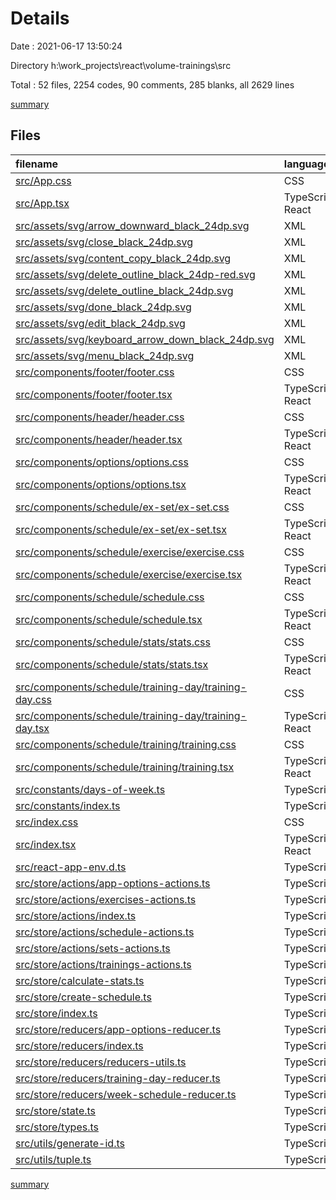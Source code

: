 # Details

Date : 2021-06-17 13:50:24

Directory h:\work\_projects\react\volume-trainings\src

Total : 52 files,  2254 codes, 90 comments, 285 blanks, all 2629 lines

[summary](results.md)

## Files
| filename | language | code | comment | blank | total |
| :--- | :--- | ---: | ---: | ---: | ---: |
| [src/App.css](/src/App.css) | CSS | 13 | 0 | 0 | 13 |
| [src/App.tsx](/src/App.tsx) | TypeScript React | 53 | 4 | 20 | 77 |
| [src/assets/svg/arrow_downward_black_24dp.svg](/src/assets/svg/arrow_downward_black_24dp.svg) | XML | 1 | 0 | 0 | 1 |
| [src/assets/svg/close_black_24dp.svg](/src/assets/svg/close_black_24dp.svg) | XML | 1 | 0 | 0 | 1 |
| [src/assets/svg/content_copy_black_24dp.svg](/src/assets/svg/content_copy_black_24dp.svg) | XML | 1 | 0 | 0 | 1 |
| [src/assets/svg/delete_outline_black_24dp-red.svg](/src/assets/svg/delete_outline_black_24dp-red.svg) | XML | 1 | 0 | 0 | 1 |
| [src/assets/svg/delete_outline_black_24dp.svg](/src/assets/svg/delete_outline_black_24dp.svg) | XML | 1 | 0 | 0 | 1 |
| [src/assets/svg/done_black_24dp.svg](/src/assets/svg/done_black_24dp.svg) | XML | 1 | 0 | 0 | 1 |
| [src/assets/svg/edit_black_24dp.svg](/src/assets/svg/edit_black_24dp.svg) | XML | 1 | 0 | 0 | 1 |
| [src/assets/svg/keyboard_arrow_down_black_24dp.svg](/src/assets/svg/keyboard_arrow_down_black_24dp.svg) | XML | 1 | 0 | 0 | 1 |
| [src/assets/svg/menu_black_24dp.svg](/src/assets/svg/menu_black_24dp.svg) | XML | 1 | 0 | 0 | 1 |
| [src/components/footer/footer.css](/src/components/footer/footer.css) | CSS | 5 | 1 | 0 | 6 |
| [src/components/footer/footer.tsx](/src/components/footer/footer.tsx) | TypeScript React | 9 | 2 | 4 | 15 |
| [src/components/header/header.css](/src/components/header/header.css) | CSS | 30 | 0 | 0 | 30 |
| [src/components/header/header.tsx](/src/components/header/header.tsx) | TypeScript React | 36 | 2 | 5 | 43 |
| [src/components/options/options.css](/src/components/options/options.css) | CSS | 121 | 4 | 5 | 130 |
| [src/components/options/options.tsx](/src/components/options/options.tsx) | TypeScript React | 85 | 5 | 16 | 106 |
| [src/components/schedule/ex-set/ex-set.css](/src/components/schedule/ex-set/ex-set.css) | CSS | 71 | 1 | 0 | 72 |
| [src/components/schedule/ex-set/ex-set.tsx](/src/components/schedule/ex-set/ex-set.tsx) | TypeScript React | 92 | 4 | 21 | 117 |
| [src/components/schedule/exercise/exercise.css](/src/components/schedule/exercise/exercise.css) | CSS | 167 | 8 | 6 | 181 |
| [src/components/schedule/exercise/exercise.tsx](/src/components/schedule/exercise/exercise.tsx) | TypeScript React | 136 | 7 | 19 | 162 |
| [src/components/schedule/schedule.css](/src/components/schedule/schedule.css) | CSS | 69 | 1 | 4 | 74 |
| [src/components/schedule/schedule.tsx](/src/components/schedule/schedule.tsx) | TypeScript React | 73 | 4 | 14 | 91 |
| [src/components/schedule/stats/stats.css](/src/components/schedule/stats/stats.css) | CSS | 0 | 0 | 1 | 1 |
| [src/components/schedule/stats/stats.tsx](/src/components/schedule/stats/stats.tsx) | TypeScript React | 8 | 2 | 3 | 13 |
| [src/components/schedule/training-day/training-day.css](/src/components/schedule/training-day/training-day.css) | CSS | 38 | 0 | 6 | 44 |
| [src/components/schedule/training-day/training-day.tsx](/src/components/schedule/training-day/training-day.tsx) | TypeScript React | 70 | 8 | 9 | 87 |
| [src/components/schedule/training/training.css](/src/components/schedule/training/training.css) | CSS | 67 | 0 | 1 | 68 |
| [src/components/schedule/training/training.tsx](/src/components/schedule/training/training.tsx) | TypeScript React | 98 | 6 | 12 | 116 |
| [src/constants/days-of-week.ts](/src/constants/days-of-week.ts) | TypeScript | 2 | 0 | 1 | 3 |
| [src/constants/index.ts](/src/constants/index.ts) | TypeScript | 1 | 0 | 0 | 1 |
| [src/index.css](/src/index.css) | CSS | 117 | 8 | 9 | 134 |
| [src/index.tsx](/src/index.tsx) | TypeScript React | 14 | 0 | 1 | 15 |
| [src/react-app-env.d.ts](/src/react-app-env.d.ts) | TypeScript | 0 | 1 | 1 | 2 |
| [src/store/actions/app-options-actions.ts](/src/store/actions/app-options-actions.ts) | TypeScript | 79 | 0 | 10 | 89 |
| [src/store/actions/exercises-actions.ts](/src/store/actions/exercises-actions.ts) | TypeScript | 61 | 0 | 9 | 70 |
| [src/store/actions/index.ts](/src/store/actions/index.ts) | TypeScript | 13 | 2 | 4 | 19 |
| [src/store/actions/schedule-actions.ts](/src/store/actions/schedule-actions.ts) | TypeScript | 21 | 0 | 4 | 25 |
| [src/store/actions/sets-actions.ts](/src/store/actions/sets-actions.ts) | TypeScript | 88 | 0 | 11 | 99 |
| [src/store/actions/trainings-actions.ts](/src/store/actions/trainings-actions.ts) | TypeScript | 77 | 0 | 10 | 87 |
| [src/store/calculate-stats.ts](/src/store/calculate-stats.ts) | TypeScript | 59 | 2 | 7 | 68 |
| [src/store/create-schedule.ts](/src/store/create-schedule.ts) | TypeScript | 76 | 0 | 11 | 87 |
| [src/store/index.ts](/src/store/index.ts) | TypeScript | 6 | 6 | 2 | 14 |
| [src/store/reducers/app-options-reducer.ts](/src/store/reducers/app-options-reducer.ts) | TypeScript | 62 | 0 | 9 | 71 |
| [src/store/reducers/index.ts](/src/store/reducers/index.ts) | TypeScript | 10 | 0 | 3 | 13 |
| [src/store/reducers/reducers-utils.ts](/src/store/reducers/reducers-utils.ts) | TypeScript | 13 | 0 | 3 | 16 |
| [src/store/reducers/training-day-reducer.ts](/src/store/reducers/training-day-reducer.ts) | TypeScript | 76 | 0 | 9 | 85 |
| [src/store/reducers/week-schedule-reducer.ts](/src/store/reducers/week-schedule-reducer.ts) | TypeScript | 142 | 3 | 13 | 158 |
| [src/store/state.ts](/src/store/state.ts) | TypeScript | 10 | 0 | 4 | 14 |
| [src/store/types.ts](/src/store/types.ts) | TypeScript | 39 | 0 | 8 | 47 |
| [src/utils/generate-id.ts](/src/utils/generate-id.ts) | TypeScript | 34 | 9 | 8 | 51 |
| [src/utils/tuple.ts](/src/utils/tuple.ts) | TypeScript | 4 | 0 | 2 | 6 |

[summary](results.md)